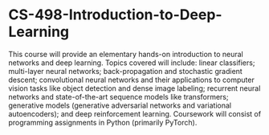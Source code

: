 # CS-498-Introduction-to-Deep-Learning

This course will provide an elementary hands-on introduction to neural networks and deep learning. Topics covered will include: linear classifiers; multi-layer neural networks; back-propagation and stochastic gradient descent; convolutional neural networks and their applications to computer vision tasks like object detection and dense image labeling; recurrent neural networks and state-of-the-art sequence models like transformers; generative models (generative adversarial networks and variational autoencoders); and deep reinforcement learning. Coursework will consist of programming assignments in Python (primarily PyTorch). 
